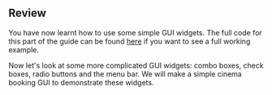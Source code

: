 ## Review 

You have now learnt how to use some simple GUI widgets. The full code for this part of the guide can be found [here](resources/gui_test.py) if you want to see a full working example.

Now let's look at some more complicated GUI widgets: combo boxes, check boxes, radio buttons and the menu bar. We will make a simple cinema booking GUI to demonstrate these widgets.

